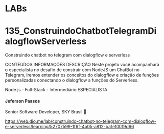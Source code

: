# LABs

# 135_ConstruindoChatbotTelegramDialogflowServerless

Construindo chatbot no telegram com dialogflow e serverless

CONTEÚDOS
INFORMAÇÕES
DESCRIÇÃO
Neste projeto você acompanhará o especialista no desafio de construir com NodeJS um ChatBot no Telegram, iremos entender os conceitos do dialogflow e criação de funções personalizadas conectando o dialogflow a funções do Serverless.

Node.js -  Full-Stack - Intermediário
ESPECIALISTA
####  Jeferson Passos
Senior Software Developer, SKY Brasil


https://web.dio.me/lab/construindo-chatbot-no-telegram-com-dialogflow-e-serverless/learning/52707599-1f6f-4a05-a812-ba1ef00f9d66
